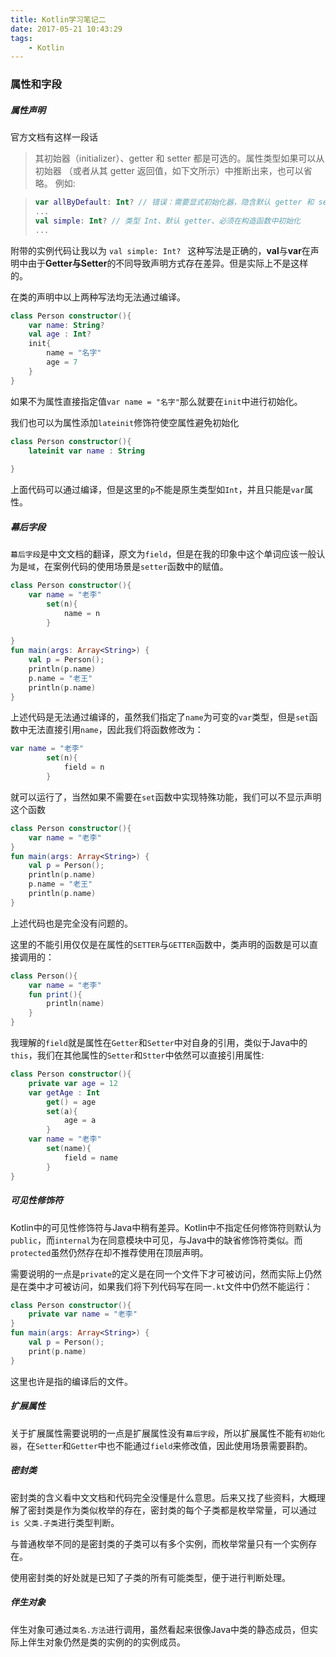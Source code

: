 ```yaml
---
title: Kotlin学习笔记二
date: 2017-05-21 10:43:29
tags:
    - Kotlin
---
```


### 属性和字段

##### 属性声明
官方文档有这样一段话

>其初始器（initializer）、getter 和 setter 都是可选的。属性类型如果可以从初始器 （或者从其 getter 返回值，如下文所示）中推断出来，也可以省略。
例如:

>``` kotlin
>var allByDefault: Int? // 错误：需要显式初始化器，隐含默认 getter 和 setter
>...
>val simple: Int? // 类型 Int、默认 getter、必须在构造函数中初始化
>...
>```
<!--more-->

附带的实例代码让我以为 `val simple: Int? ` 这种写法是正确的，**val**与**var**在声明中由于**Getter与Setter**的不同导致声明方式存在差异。但是实际上不是这样的。

在类的声明中以上两种写法均无法通过编译。

``` kotlin
class Person constructor(){
    var name: String?
    val age : Int?
    init{
        name = "名字"
        age = 7
    }
}
```

如果不为属性直接指定值`var name = "名字"`那么就要在`init`中进行初始化。

我们也可以为属性添加`lateinit`修饰符使空属性避免初始化

``` kotlin
class Person constructor(){
    lateinit var name : String
    
}
```

上面代码可以通过编译，但是这里的`p`不能是原生类型如`Int`，并且只能是`var`属性。

##### 幕后字段

`幕后字段`是中文文档的翻译，原文为`field`，但是在我的印象中这个单词应该一般认为是`域`，在案例代码的使用场景是`setter`函数中的赋值。

``` kotlin
class Person constructor(){
    var name = "老李"
        set(n){
            name = n
        }
    	
}
fun main(args: Array<String>) {
   	val p = Person();
    println(p.name)
    p.name = "老王"
    println(p.name)
}
```

上述代码是无法通过编译的，虽然我们指定了`name`为可变的`var`类型，但是`set`函数中无法直接引用`name`，因此我们将函数修改为：

``` kotlin
var name = "老李"
        set(n){
            field = n
        }
```

就可以运行了，当然如果不需要在`set`函数中实现特殊功能，我们可以不显示声明这个函数

``` kotlin
class Person constructor(){
    var name = "老李"
}
fun main(args: Array<String>) {
   	val p = Person();
    println(p.name)
    p.name = "老王"
    println(p.name)
}
```
上述代码也是完全没有问题的。

这里的不能引用仅仅是在属性的`SETTER`与`GETTER`函数中，类声明的函数是可以直接调用的：

``` kotlin
class Person(){
    var name = "老李"
    fun print(){
        println(name)
    }
}
```
我理解的`field`就是属性在`Getter`和`Setter`中对自身的引用，类似于Java中的`this`，我们在其他属性的`Setter`和`Stter`中依然可以直接引用属性:

``` kotlin
class Person constructor(){
    private var age = 12
    var getAge : Int
    	get() = age
    	set(a){
            age = a
        }
	var name = "老李"
    	set(name){
            field = name
        }
}
```

##### 可见性修饰符

Kotlin中的可见性修饰符与Java中稍有差异。Kotlin中不指定任何修饰符则默认为`public`，而`internal`为在同意模块中可见，与Java中的缺省修饰符类似。而`protected`虽然仍然存在却不推荐使用在顶层声明。

需要说明的一点是`private`的定义是在同一个文件下才可被访问，然而实际上仍然是在类中才可被访问，如果我们将下列代码写在同一`.kt`文件中仍然不能运行：

``` kotlin
class Person constructor(){
    private var name = "老李"
}
fun main(args: Array<String>) {
   	val p = Person();
    print(p.name)
}
```
这里也许是指的编译后的文件。

##### 扩展属性

关于扩展属性需要说明的一点是扩展属性没有`幕后字段`，所以扩展属性不能有`初始化器`，在`Setter`和`Getter`中也不能通过`field`来修改值，因此使用场景需要斟酌。

##### 密封类

密封类的含义看中文文档和代码完全没懂是什么意思。后来又找了些资料，大概理解了密封类是作为类似枚举的存在，密封类的每个子类都是枚举常量，可以通过`is 父类.子类`进行类型判断。

与普通枚举不同的是密封类的子类可以有多个实例，而枚举常量只有一个实例存在。

使用密封类的好处就是已知了子类的所有可能类型，便于进行判断处理。

##### 伴生对象

伴生对象可通过`类名.方法`进行调用，虽然看起来很像Java中类的静态成员，但实际上伴生对象仍然是类的实例的的实例成员。
